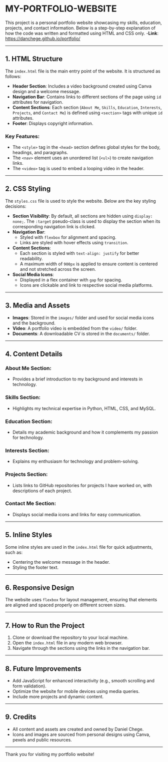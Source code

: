 # MY-PORTFOLIO-WEBSITE

This project is a personal portfolio website showcasing my skills, education, projects, and contact information. Below is a step-by-step explanation of how the code was written and formatted using HTML and CSS only.
-**Link**: https://danchege.github.io/portfolio/

---

## 1. **HTML Structure**
The `index.html` file is the main entry point of the website. It is structured as follows:
- **Header Section**: Includes a video background created using Canva design and a welcome message.
- **Navigation Bar**: Contains links to different sections of the page using `id` attributes for navigation.
- **Content Sections**: Each section (`About Me`, `Skills`, `Education`, `Interests`, `Projects`, and `Contact Me`) is defined using `<section>` tags with unique `id` attributes.
- **Footer**: Displays copyright information.

### Key Features:
- The `<style>` tag in the `<head>` section defines global styles for the body, headings, and paragraphs.
- The `<nav>` element uses an unordered list (`<ul>`) to create navigation links.
- The `<video>` tag is used to embed a looping video in the header.

---

## 2. **CSS Styling**
The `styles.css` file is used to style the website. Below are the key styling decisions:
- **Section Visibility**: By default, all sections are hidden using `display: none;`. The `:target` pseudo-class is used to display the section when its corresponding navigation link is clicked.
- **Navigation Bar**:
  - Styled with `flexbox` for alignment and spacing.
  - Links are styled with hover effects using `transition`.
- **Content Sections**:
  - Each section is styled with `text-align: justify` for better readability.
  - A maximum width of `900px` is applied to ensure content is centered and not stretched across the screen.
- **Social Media Icons**:
  - Displayed in a flex container with `gap` for spacing.
  - Icons are clickable and link to respective social media platforms.

---

## 3. **Media and Assets**
- **Images**: Stored in the `images/` folder and used for social media icons and the background.
- **Video**: A portfolio video is embedded from the `video/` folder.
- **Documents**: A downloadable CV is stored in the `documents/` folder.

---

## 4. **Content Details**
### About Me Section:
- Provides a brief introduction to my background and interests in technology.

### Skills Section:
- Highlights my technical expertise in Python, HTML, CSS, and MySQL.

### Education Section:
- Details my academic background and how it complements my passion for technology.

### Interests Section:
- Explains my enthusiasm for technology and problem-solving.

### Projects Section:
- Lists links to GitHub repositories for projects I have worked on, with descriptions of each project.

### Contact Me Section:
- Displays social media icons and links for easy communication.

---

## 5. **Inline Styles**
Some inline styles are used in the `index.html` file for quick adjustments, such as:
- Centering the welcome message in the header.
- Styling the footer text.

---

## 6. **Responsive Design**
The website uses `flexbox` for layout management, ensuring that elements are aligned and spaced properly on different screen sizes.

---

## 7. **How to Run the Project**
1. Clone or download the repository to your local machine.
2. Open the `index.html` file in any modern web browser.
3. Navigate through the sections using the links in the navigation bar.

---

## 8. **Future Improvements**
- Add JavaScript for enhanced interactivity (e.g., smooth scrolling and form validation).
- Optimize the website for mobile devices using media queries.
- Include more projects and dynamic content.

---

## 9. **Credits**
- All content and assets are created and owned by Daniel Chege.
- Icons and images are sourced from personal designs using Canva, pexels and public resources.

---

Thank you for visiting my portfolio website!
